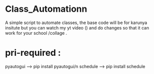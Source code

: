 # Class_Automationn
A simple script to automate classes, the base code will be for karunya insitute but you can watch my yt video () and  do changes so that it can work for your school /collage .
# pri-required :
pyautogui  --> pip install pyautogui/n
schedule   --> pip install schedule
